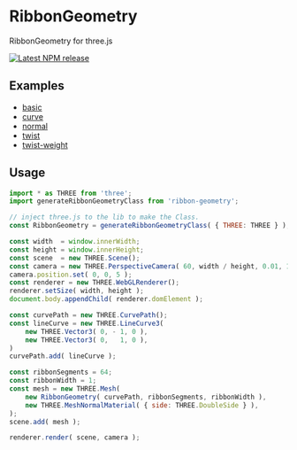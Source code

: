 # RibbonGeometry

RibbonGeometry for three.js

[![Latest NPM release](https://img.shields.io/npm/v/ribbon-geometry.svg)](https://www.npmjs.com/package/ribbon-geometry)

## Examples

- [basic](https://yomotsu.github.io/ribbon-geometry/examples/basic.html)
- [curve](https://yomotsu.github.io/ribbon-geometry/examples/curve.html)
- [normal](https://yomotsu.github.io/ribbon-geometry/examples/normal.html)
- [twist](https://yomotsu.github.io/ribbon-geometry/examples/twist.html)
- [twist-weight](https://yomotsu.github.io/ribbon-geometry/examples/twist-weight.html)

## Usage

```javascript
import * as THREE from 'three';
import generateRibbonGeometryClass from 'ribbon-geometry';

// inject three.js to the lib to make the Class.
const RibbonGeometry = generateRibbonGeometryClass( { THREE: THREE } );

const width  = window.innerWidth;
const height = window.innerHeight;
const scene  = new THREE.Scene();
const camera = new THREE.PerspectiveCamera( 60, width / height, 0.01, 100 );
camera.position.set( 0, 0, 5 );
const renderer = new THREE.WebGLRenderer();
renderer.setSize( width, height );
document.body.appendChild( renderer.domElement );

const curvePath = new THREE.CurvePath();
const lineCurve = new THREE.LineCurve3(
	new THREE.Vector3( 0, - 1, 0 ),
	new THREE.Vector3( 0,   1, 0 ),
)
curvePath.add( lineCurve );

const ribbonSegments = 64;
const ribbonWidth = 1;
const mesh = new THREE.Mesh(
	new RibbonGeometry( curvePath, ribbonSegments, ribbonWidth ),
	new THREE.MeshNormalMaterial( { side: THREE.DoubleSide } ),
);
scene.add( mesh );

renderer.render( scene, camera );
```



